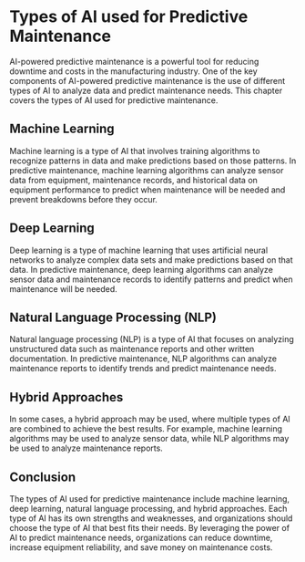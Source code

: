 Types of AI used for Predictive Maintenance
=======================================================================================================

AI-powered predictive maintenance is a powerful tool for reducing downtime and costs in the manufacturing industry. One of the key components of AI-powered predictive maintenance is the use of different types of AI to analyze data and predict maintenance needs. This chapter covers the types of AI used for predictive maintenance.

Machine Learning
----------------

Machine learning is a type of AI that involves training algorithms to recognize patterns in data and make predictions based on those patterns. In predictive maintenance, machine learning algorithms can analyze sensor data from equipment, maintenance records, and historical data on equipment performance to predict when maintenance will be needed and prevent breakdowns before they occur.

Deep Learning
-------------

Deep learning is a type of machine learning that uses artificial neural networks to analyze complex data sets and make predictions based on that data. In predictive maintenance, deep learning algorithms can analyze sensor data and maintenance records to identify patterns and predict when maintenance will be needed.

Natural Language Processing (NLP)
---------------------------------

Natural language processing (NLP) is a type of AI that focuses on analyzing unstructured data such as maintenance reports and other written documentation. In predictive maintenance, NLP algorithms can analyze maintenance reports to identify trends and predict maintenance needs.

Hybrid Approaches
-----------------

In some cases, a hybrid approach may be used, where multiple types of AI are combined to achieve the best results. For example, machine learning algorithms may be used to analyze sensor data, while NLP algorithms may be used to analyze maintenance reports.

Conclusion
----------

The types of AI used for predictive maintenance include machine learning, deep learning, natural language processing, and hybrid approaches. Each type of AI has its own strengths and weaknesses, and organizations should choose the type of AI that best fits their needs. By leveraging the power of AI to predict maintenance needs, organizations can reduce downtime, increase equipment reliability, and save money on maintenance costs.
